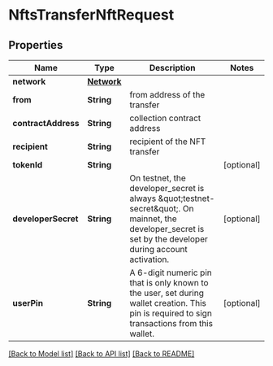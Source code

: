 # NftsTransferNftRequest

## Properties
Name | Type | Description | Notes
------------ | ------------- | ------------- | -------------
**network** | [**Network**](Network.md) |  | 
**from** | **String** | from address of the transfer | 
**contractAddress** | **String** | collection contract address | 
**recipient** | **String** | recipient of the NFT transfer | 
**tokenId** | **String** |  | [optional] 
**developerSecret** | **String** | On testnet, the developer_secret is always \&quot;testnet-secret\&quot;. On mainnet, the developer_secret is set by the developer during account activation. | [optional] 
**userPin** | **String** | A 6-digit numeric pin that is only known to the user, set during  wallet creation. This pin is required to sign transactions from  this wallet. | [optional] 

[[Back to Model list]](../README.md#documentation-for-models) [[Back to API list]](../README.md#documentation-for-api-endpoints) [[Back to README]](../README.md)


